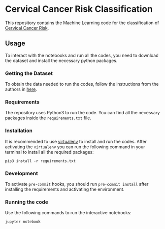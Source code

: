 # Cervical Cancer Risk Classification

This repository contains the Machine Learning code for the classification of
[Cervical Cancer Risk](https://www.kaggle.com/datasets/loveall/cervical-cancer-risk-classification).

## Usage

To interact with the notebooks and run all the codes, you need to download
the dataset and install the necessary python packages.

### Getting the Dataset

To obtain the data needed to run the codes, follow the instructions from the authors 
in [here](https://www.kaggle.com/datasets/loveall/cervical-cancer-risk-classification).

### Requirements

The repository uses Python3 to run the code. You can find all the necessary packages
inside the `requirements.txt` file.

### Installation

It is recommended to use [virtualenv](http://virtualenv.readthedocs.org/en/latest/installation.html)
to install and run the codes. After activating the `virtualenv` you can run the following
command in your terminal to install all the required packages:

```shell
pip3 install -r requirements.txt
```

### Development

To activate `pre-commit` hooks, you should run `pre-commit install` after installing the requirements
and activating the environment.

### Running the code

Use the following commands to run the interactive notebooks:

```shell
jupyter notebook
```
